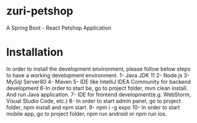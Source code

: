 # zuri-petshop
A Spring Boot - React Petshop Application


# Installation
In order to install the development environment, please follow below steps to have a working development environment. 
1- Java JDK 11
2- Node.js
3- MySql Server80
4- Maven
5- IDE like IntelliJ IDEA Community for backend development
6-In order to start be, go to project folder, mvn clean install. And run Java application.
7- IDE for frontend development(e.g. WebStorm, Visual Studio Code, etc.)
8- In order to start admin panel, go to project folder, npm install and npm start.
9- npm i -g expo
10- In order to start mobile app, go to project folder, npm run android or npm run ios.
